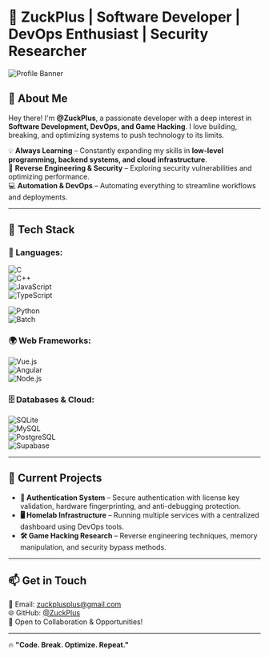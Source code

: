# 👾 ZuckPlus | Software Developer | DevOps Enthusiast | Security Researcher  

![Profile Banner](https://media.discordapp.net/attachments/1172273566880911501/1346842449116528751/discord-banner.png?ex=67de1786&is=67dcc606&hm=7a11a956ceb9ab90ff47d33f2628770d51621ca6746061155de06378b24a0c66&=&format=webp&quality=lossless&width=1273&height=716)  

## 🚀 About Me  
Hey there! I'm **@ZuckPlus**, a passionate developer with a deep interest in **Software Development, DevOps, and Game Hacking**. I love building, breaking, and optimizing systems to push technology to its limits.  

💡 **Always Learning** – Constantly expanding my skills in **low-level programming, backend systems, and cloud infrastructure**.  
🔬 **Reverse Engineering & Security** – Exploring security vulnerabilities and optimizing performance.  
💻 **Automation & DevOps** – Automating everything to streamline workflows and deployments.  

---

## 🔧 Tech Stack  

### **💾 Languages:**  
![C](https://img.shields.io/badge/-C-00599C?style=flat-square&logo=c&logoColor=white)  
![C++](https://img.shields.io/badge/-C++-00599C?style=flat-square&logo=c%2B%2B&logoColor=white)  
![JavaScript](https://img.shields.io/badge/-JavaScript-F7DF1E?style=flat-square&logo=javascript&logoColor=black)  
![TypeScript](https://img.shields.io/badge/-TypeScript-3178C6?style=flat-square&logo=typescript&logoColor=white)

![Python](https://img.shields.io/badge/-Python-3776AB?style=flat-square&logo=python&logoColor=white)  
![Batch](https://img.shields.io/badge/-Batch-4D4D4D?style=flat-square&logo=windows-terminal&logoColor=white)    

### **🌍 Web Frameworks:**  
![Vue.js](https://img.shields.io/badge/-Vue.js-4FC08D?style=flat-square&logo=vue.js&logoColor=white)  
![Angular](https://img.shields.io/badge/-Angular-DD0031?style=flat-square&logo=angular&logoColor=white)  
![Node.js](https://img.shields.io/badge/-Node.js-339933?style=flat-square&logo=node.js&logoColor=white)  

### **🗄️ Databases & Cloud:**  
![SQLite](https://img.shields.io/badge/-SQLite-003B57?style=flat-square&logo=sqlite&logoColor=white)  
![MySQL](https://img.shields.io/badge/-MySQL-4479A1?style=flat-square&logo=mysql&logoColor=white)  
![PostgreSQL](https://img.shields.io/badge/-PostgreSQL-336791?style=flat-square&logo=postgresql&logoColor=white)  
![Supabase](https://img.shields.io/badge/-Supabase-3ECF8E?style=flat-square&logo=supabase&logoColor=white)  

---

## 🚧 Current Projects  
- **🔐 Authentication System** – Secure authentication with license key validation, hardware fingerprinting, and anti-debugging protection.  
- **🖥️ Homelab Infrastructure** – Running multiple services with a centralized dashboard using DevOps tools.  
- **🛠️ Game Hacking Research** – Reverse engineering techniques, memory manipulation, and security bypass methods.  

---

## 📫 Get in Touch  
📧 Email: [zuckplusplus@gmail.com](mailto:zuckplusplus@gmail.com)  
🌐 GitHub: [@ZuckPlus](https://github.com/ZuckPlus)  
💼 Open to Collaboration & Opportunities!  

---

🔥 **"Code. Break. Optimize. Repeat."**  
